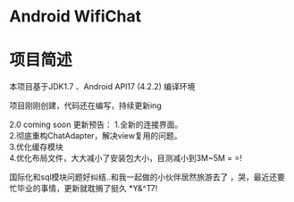 Android WifiChat
===========

# **项目简述** #

本项目基于JDK1.7 、Android API17 (4.2.2) 编译环境<br>

项目刚刚创建，代码还在编写，持续更新ing

2.0 coming soon 更新预告：
1.全新的连接界面。  
2.彻底重构ChatAdapter，解决view复用的问题。  
3.优化缓存模块  
4.优化布局文件，大大减小了安装包大小，目测减小到3M~5M = =!  

国际化和sql模块问题好纠结..和我一起做的小伙伴居然旅游去了 ，哭，最近还要忙毕业的事情，更新就耽搁了挺久 *Y&^T7!
